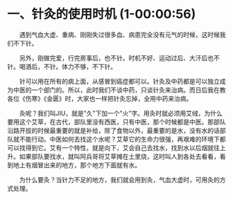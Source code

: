 # 一、针灸的使用时机 (1-00:00:56)

<p style="text-indent: 2em;">遇到气血大虚、重病、刚刚失过很多血、病患完全没有元气的时候，这时候我们不下针。</p>

<p style="text-indent: 2em;">另外，刚做完爱，行完房事后，也不针。时机不好、运动过后、大汗后也不针。喝酒后，不针。体力不够，不下针。</p>

<p style="text-indent: 2em;">针可以用在所有的病上面，从感冒到癌症都可以。针灸及中药都是可以独立成为中医的一个部门的。所以，此时我们不谈中药，只谈针灸来治病。而日后我在教各位《伤寒》《金匮》时，大家也一样把针灸忘掉，全用中药来治病。</p>

<p style="text-indent: 2em;">灸呢？我们叫JIU，就是"久"下加一个"火"字。用灸时就必须用艾绒，为什么要用这个艾草，在古代，部队里没有西医，只有中医，那个时候都是中医。那部队沿路开拔的时候最重要的就是补给，除了食物以外，最重要的是水，没有水的话部队就不能行动。中医如何去找这个水呢？艾草它的生命力很强，再艰难的环境下都可以找得到它。艾有一个特性，就是向下，艾会自己去找水，找到水以后烟就往上升。如果部队要找水，就叫阿兵哥将艾草摊在土里烧，这时叫人到各处去看看，看到地上有烟冒出来的地方，那个地方下面就有水。</p>

<p style="text-indent: 2em;">为什么要灸？当针力不足的地方，我们就会用到灸，气血大虚时，可用灸的方式处理。</p>

 